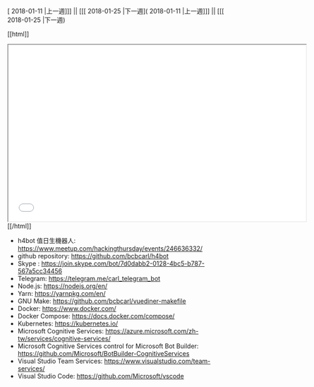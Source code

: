 [ 2018-01-11 |上一週]]] || [[[ 2018-01-25 |下一週]( 2018-01-11 |上一週]]] || [[[ 2018-01-25 |下一週)



[[html]]
<iframe src='<http://pad.hackingthursday.org>  ?showControls=true&showChat=true&showLineNumbers=true&useMonospaceFont=false' width=675 height=400></iframe>
[[/html]]


- h4bot 值日生機器人: https://www.meetup.com/hackingthursday/events/246636332/
- github repository: https://github.com/bcbcarl/h4bot
- Skype : https://join.skype.com/bot/7d0dabb2-0128-4bc5-b787-567a5cc34456
- Telegram: https://telegram.me/carl_telegram_bot
- Node.js: https://nodejs.org/en/
- Yarn: https://yarnpkg.com/en/
- GNU Make: https://github.com/bcbcarl/vuediner-makefile
- Docker: https://www.docker.com/
- Docker Compose: https://docs.docker.com/compose/
- Kubernetes: https://kubernetes.io/
- Microsoft Cognitive Services: https://azure.microsoft.com/zh-tw/services/cognitive-services/
- Microsoft Cognitive Services control for Microsoft Bot Builder: https://github.com/Microsoft/BotBuilder-CognitiveServices
- Visual Studio Team Services: https://www.visualstudio.com/team-services/
- Visual Studio Code: https://github.com/Microsoft/vscode